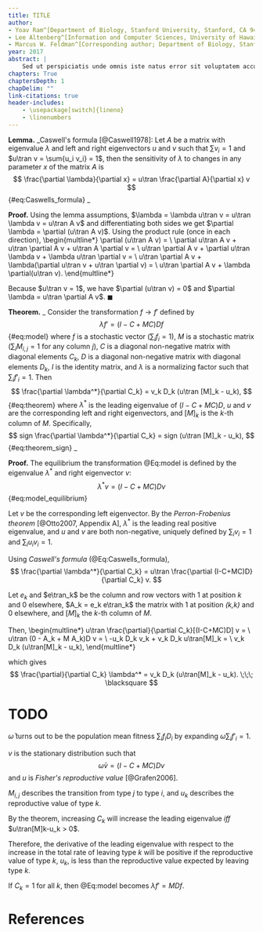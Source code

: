 ```yaml
---
title: TITLE
author:
- Yoav Ram^[Department of Biology, Stanford University, Stanford, CA 94305-5020, yoav@yoavram.com]
- Lee Altenberg^[Information and Computer Sciences, University of Hawaii atM¯anoa, Honolulu, HI 96822, altenber@hawaii.edu]
- Marcus W. Feldman^[Corresponding author; Department of Biology, Stanford University, Stanford, CA 94305-5020, mfeldman@stanford.edu]
year: 2017
abstract: |
    Sed ut perspiciatis unde omnis iste natus error sit voluptatem accusantium doloremque laudantium, totam rem aperiam, eaque ipsa quae ab illo inventore veritatis et quasi architecto beatae vitae dicta sunt explicabo. Nemo enim ipsam voluptatem quia voluptas sit aspernatur aut odit aut fugit, sed quia consequuntur magni dolores eos qui ratione voluptatem sequi nesciunt. Neque porro quisquam est, qui dolorem ipsum quia dolor sit amet, consectetur, adipisci velit, sed quia non numquam eius modi tempora incidunt ut labore et dolore magnam aliquam quaerat voluptatem. Ut enim ad minima veniam, quis nostrum exercitationem ullam corporis suscipit laboriosam, nisi ut aliquid ex ea commodi consequatur? Quis autem vel eum iure reprehenderit qui in ea voluptate velit esse quam nihil molestiae consequatur, vel illum qui dolorem eum fugiat quo voluptas nulla pariatur?
chapters: True
chaptersDepth: 1
chapDelim: ""
link-citations: true
header-includes:
    - \usepackage[switch]{lineno}
    - \linenumbers
---
```


**Lemma.** _Caswell's formula [@Caswell1978]:
Let _A_ be a matrix with eigenvalue $\lambda$ and left and right eigenvectors _u_ and _v_ such that $\sum{v_i}=1$ and $u\tran v = \sum{u_i v_i} = 1$, then the sensitivity of $\lambda$ to changes in any parameter _x_ of the matrix _A_ is
$$
\frac{\partial \lambda}{\partial x} = u\tran \frac{\partial A}{\partial x} v
$$ {#eq:Caswells_formula}
_

**Proof.**
Using the lemma assumptions, $\lambda = \lambda u\tran v = u\tran \lambda v = u\tran A v$ and differentiating both sides we get $\partial \lambda = \partial (u\tran A v)$.
Using the product rule (once in each direction), 
\begin{multline*}
\partial (u\tran A v) = \\
\partial u\tran A v + u\tran \partial A v + u\tran A \partial v = \\
u\tran \partial A v + \partial u\tran \lambda v  + \lambda u\tran \partial v = \\
u\tran \partial A v + \lambda(\partial u\tran v  + u\tran \partial v) = \\
u\tran \partial A v + \lambda \partial(u\tran v).
\end{multline*}

Because $u\tran v = 1$, we have $\partial (u\tran v) = 0$ and 
$\partial \lambda = u\tran \partial A v$.
$\blacksquare$

**Theorem.**
_
Consider the transformation $f \to f'$ defined by
$$
\lambda f' = (I-C+MC)D f
$$ {#eq:model}
where $f$ is a stochastic vector ($\sum_i{f_i} = 1$),
$M$ is a stochastic matrix ($\sum_i {M_{i,j}} = 1$ for any column _j_),
$C$ is a diagonal non-negative matrix with diagonal elements $C_k$,
$D$ is a diagonal non-negative matrix with diagonal elements $D_k$,
$I$ is the identity matrix, and
$\lambda$ is a normalizing factor such that $\sum_i{f'_i}=1$.
Then 
$$
\frac{\partial \lambda^*}{\partial C_k} = 
v_k D_k (u\tran [M]_k - u_k),
$$ {#eq:theorem}
where $\lambda^*$ is the leading eigenvalue of $(I-C+MC)D$, _u_ and _v_ are the corresponding left and right eigenvectors, and $[M]_k$ is the $k$-th column of $M$.
Specifically,
$$
sign \frac{\partial \lambda^*}{\partial C_k} = 
sign (u\tran [M]_k - u_k),
$$ {#eq:theorem_sign}
_

**Proof.**
The equilibrium the transformation @Eq:model is defined by the eigenvalue $\lambda^*$ and right eigenvector _v_:
$$
\lambda^* v = (I-C+MC)D v
$$ {#eq:model_equilibrium}

Let _v_ be the corresponding left eigenvector.
By the _Perron-Frobenius theorem_ [@Otto2007, Appendix A],
$\lambda^*$ is the leading real positive eigenvalue, 
and _u_ and _v_ are both non-negative, 
uniquely defined by $\sum_i{v_i} = 1$ and $\sum_i{u_i v_i} = 1$.

Using _Caswell's formula_ (@Eq:Caswells_formula),
$$
\frac{\partial \lambda^*}{\partial C_k} = 
u\tran \frac{\partial (I-C+MC)D}{\partial C_k} v.
$$

Let $e_k$ and $e\tran_k$ be the column and row vectors with 1 at position _k_ and 0 elsewhere,
$A_k = e_k e\tran_k$ the matrix with 1 at position _(k,k)_ and 0 elsewhere,
and $[M]_k$ the $k$-th column of $M$.

Then,
\begin{multline*}
u\tran \frac{\partial}{\partial C_k}[(I-C+MC)D] v = \\
u\tran (0 - A_k + M A_k)D v = \\
-u_k D_k v_k + v_k D_k u\tran[M]_k = \\
v_k D_k (u\tran[M]_k - u_k),
\end{multline*}

which gives 
$$
\frac{\partial}{\partial C_k} \lambda^* = 
v_k D_k (u\tran[M]_k - u_k). \;\;\; \blacksquare
$$

# TODO

$\bar{\omega}$ turns out to be the population mean fitness $\sum_i{f_i D_i}$ by expanding $\bar{\omega} \sum_i{f'_i} = 1$.

_v_ is the stationary distribution such that 
$$\bar{\omega} v = (I-C+MC)D v$$
and $u$ is _Fisher's reproductive value_ [@Grafen2006].

$M_{i,j}$ describes the transition from type $j$ to type $i$,
and $u_k$ describes the reproductive value of type $k$.

By the theorem, increasing $C_k$ will increase the leading eigenvalue _iff_ $u\tran[M]k-u_k > 0$. 

Therefore, the derivative of the leading eigenvalue with respect to the increase in the total rate of leaving type $k$
will be positive if the reproductive value of type $k$, $u_k$, is less than the reproductive value expected by leaving type $k$.

If $C_k = 1$ for all _k_, then @Eq:model becomes $\lambda f' = MDf$.

# References
